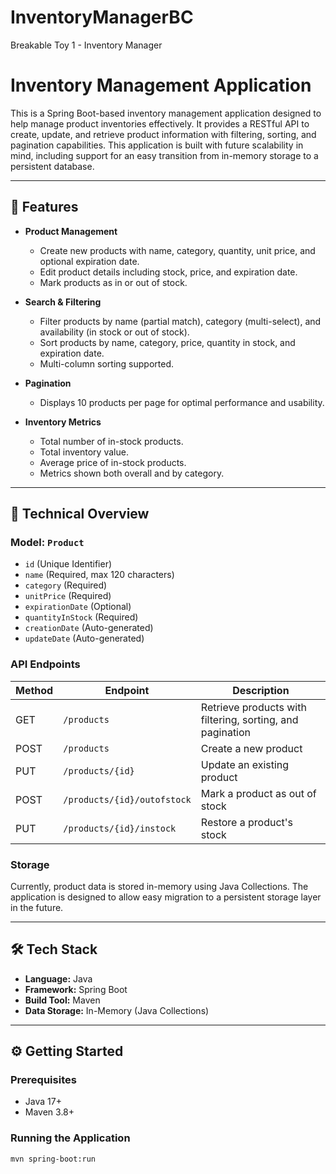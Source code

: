 # InventoryManagerBC
Breakable Toy 1 - Inventory Manager

# Inventory Management Application

This is a Spring Boot-based inventory management application designed to help manage product inventories effectively. It provides a RESTful API to create, update, and retrieve product information with filtering, sorting, and pagination capabilities. This application is built with future scalability in mind, including support for an easy transition from in-memory storage to a persistent database.

---

## 🚀 Features

- **Product Management**
    - Create new products with name, category, quantity, unit price, and optional expiration date.
    - Edit product details including stock, price, and expiration date.
    - Mark products as in or out of stock.

- **Search & Filtering**
    - Filter products by name (partial match), category (multi-select), and availability (in stock or out of stock).
    - Sort products by name, category, price, quantity in stock, and expiration date.
    - Multi-column sorting supported.

- **Pagination**
    - Displays 10 products per page for optimal performance and usability.

- **Inventory Metrics**
    - Total number of in-stock products.
    - Total inventory value.
    - Average price of in-stock products.
    - Metrics shown both overall and by category.

---

## 🧱 Technical Overview

### Model: `Product`
- `id` (Unique Identifier)
- `name` (Required, max 120 characters)
- `category` (Required)
- `unitPrice` (Required)
- `expirationDate` (Optional)
- `quantityInStock` (Required)
- `creationDate` (Auto-generated)
- `updateDate` (Auto-generated)

### API Endpoints

| Method | Endpoint                        | Description                                       |
|--------|----------------------------------|---------------------------------------------------|
| GET    | `/products`                     | Retrieve products with filtering, sorting, and pagination |
| POST   | `/products`                     | Create a new product                              |
| PUT    | `/products/{id}`               | Update an existing product                        |
| POST   | `/products/{id}/outofstock`    | Mark a product as out of stock                    |
| PUT    | `/products/{id}/instock`       | Restore a product's stock                         |

### Storage

Currently, product data is stored in-memory using Java Collections. The application is designed to allow easy migration to a persistent storage layer in the future.

---

## 🛠️ Tech Stack

- **Language:** Java
- **Framework:** Spring Boot
- **Build Tool:** Maven
- **Data Storage:** In-Memory (Java Collections)

---

## ⚙️ Getting Started

### Prerequisites

- Java 17+
- Maven 3.8+

### Running the Application

```bash
mvn spring-boot:run